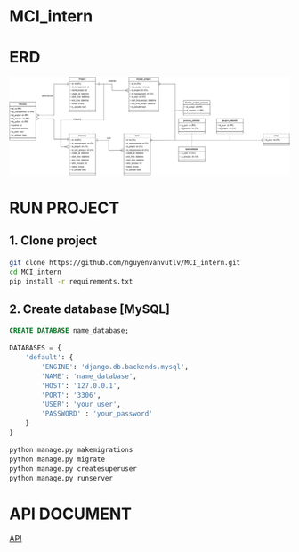# MCI_intern

# ERD

![ERD](demo/MCI_INTERN.png)



# RUN PROJECT

## 1. Clone project

```bash
git clone https://github.com/nguyenvanvutlv/MCI_intern.git
cd MCI_intern
pip install -r requirements.txt
```

## 2. Create database [MySQL]


```sql
CREATE DATABASE name_database;
```

```python
DATABASES = {
    'default': {
        'ENGINE': 'django.db.backends.mysql',
        'NAME': 'name_database',
        'HOST': '127.0.0.1',
        'PORT': '3306',
        'USER': 'your_user',
        'PASSWORD' : 'your_password'
    }
}
```

```bash
python manage.py makemigrations
python manage.py migrate
python manage.py createsuperuser
python manage.py runserver
```



# API DOCUMENT

[API](https://www.postman.com/satellite-specialist-59600610/workspace/pat/collection/19512792-1f5c60ad-07e9-4e30-9009-032ae553cf01?action=share&creator=19512792&active-environment=19512792-3c741fb4-6770-48fe-b30c-ec08c11b16e2)
